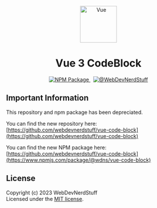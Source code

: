 <p align="center">
  <img alt="Vue" width="100" src="https://github.com/webdevnerdstuff/vue3-code-block/raw/main/public/vue.svg">
</p>

<p>
  <h1 align="center">Vue 3 CodeBlock</h1>
</p>

<p align="center">
  <a href="https://www.npmjs.com/package/@wdns/vue-code-block">
    <img src="https://img.shields.io/npm/v/@wdns/vue-code-block?color=1867c0&logo=npm" alt="NPM Package">
  </a>
  &nbsp;
  <a href="https://github.com/webdevnerdstuff/vue3-code-block">
    <img src="https://img.shields.io/badge/GitHub-WebDevNerdStuff-brightgreen.svg?logo=github" alt="@WebDevNerdStuff">
  </a>
</p>

## Important Information

This repository and npm package has been depreciated. 

You can find the new repository here:  
[https://github.com/webdevnerdstuff/vue-code-block](https://github.com/webdevnerdstuff/vue-code-block)  
  
You can find the new NPM package here:  
[https://github.com/webdevnerdstuff/vue-code-block](https://www.npmjs.com/package/@wdns/vue-code-block)

## License

Copyright (c) 2023 WebDevNerdStuff  
Licensed under the [MIT license](https://github.com/webdevnerdstuff/vue3-code-block/blob/main/LICENSE.md).
